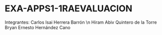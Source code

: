 # EXA-APPS1-1RAEVALUACION

Integrantes:
Carlos Isai Herrera Barrón \n
Hiram Abiv Quintero de la Torre
Bryan Ernesto Hernández Cano
